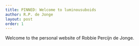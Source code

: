 ```yaml
---
title: PINNED: Welcome to luminousuboids
author: R.P. de Jonge
layout: post
order: 1
---
```

Welcome to the personal website of Robbie Percijn de Jonge.
